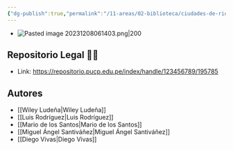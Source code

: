 ```yaml
---
{"dg-publish":true,"permalink":"/11-areas/02-biblioteca/ciudades-de-rio/","noteIcon":""}
---
```


- ![Pasted image 20231208061403.png|200](/img/user/02%20Image/Pasted%20image%2020231208061403.png)
## Repositorio Legal 🤸‍♂️
- Link: https://repositorio.pucp.edu.pe/index/handle/123456789/195785
## Autores
- [[Wiley Ludeña\|Wiley Ludeña]]
- [[Luis Rodríguez\|Luis Rodríguez]]
- [[Mario de los Santos\|Mario de los Santos]]
- [[Miguel Ángel Santiváñez\|Miguel Ángel Santiváñez]]
- [[Diego Vivas\|Diego Vivas]]